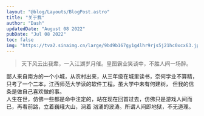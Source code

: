 ```yaml
---
layout: "@blog/Layouts/BlogPost.astro"
title: "关于我"
author: "Dash"
updatedDate: "August 08 2022"
pubDate: "Jul 08 2022"
toc: false
img: "https://tva2.sinaimg.cn/large/9bd9b167gy1g4lhr9rjs5j21hc0xcx63.jpg"
---
```


> 天下风云出我辈，一入江湖岁月催。皇图霸业笑谈中，不胜人间一场醉。

鄙人来自南方的一个小城，从农村出来，从三年级在城里读书，奈何学业不算精，只考了一个二本，江西师范大学读的软件工程。虽大学中未有何建树，
但我的信条是做自己喜欢做的事。  
人生在世，仿佛一些都是命中注定的，站在现在回首过去，仿佛只是游戏人间而已，再看前路，立着巍峨大山，淌着
汹涌的波涛。所谓人间即地狱，不无道理。

